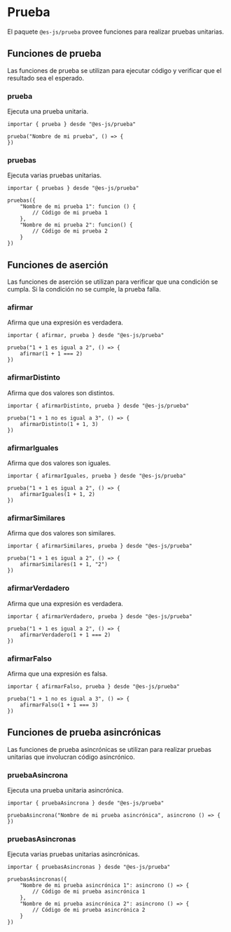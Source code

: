 # Prueba

El paquete `@es-js/prueba` provee funciones para realizar pruebas unitarias.

## Funciones de prueba

Las funciones de prueba se utilizan para ejecutar código y verificar que el resultado sea el esperado.

### prueba

Ejecuta una prueba unitaria.

<InlinePlayground>

```esjs
importar { prueba } desde "@es-js/prueba"

prueba("Nombre de mi prueba", () => {
})
```

</InlinePlayground>

### pruebas

Ejecuta varias pruebas unitarias.

<InlinePlayground>

```esjs
importar { pruebas } desde "@es-js/prueba"

pruebas({
    "Nombre de mi prueba 1": funcion () {
        // Código de mi prueba 1
    },
    "Nombre de mi prueba 2": funcion() {
        // Código de mi prueba 2
    }
})
```

</InlinePlayground>

## Funciones de aserción

Las funciones de aserción se utilizan para verificar que una condición se cumpla. Si la condición no se cumple, la prueba falla.

### afirmar

Afirma que una expresión es verdadera.

<InlinePlayground>

```esjs
importar { afirmar, prueba } desde "@es-js/prueba"

prueba("1 + 1 es igual a 2", () => {
    afirmar(1 + 1 === 2)
})
```

</InlinePlayground>

### afirmarDistinto

Afirma que dos valores son distintos.

<InlinePlayground>

```esjs
importar { afirmarDistinto, prueba } desde "@es-js/prueba"

prueba("1 + 1 no es igual a 3", () => {
    afirmarDistinto(1 + 1, 3)
})
```

</InlinePlayground>

### afirmarIguales

Afirma que dos valores son iguales.

<InlinePlayground>

```esjs
importar { afirmarIguales, prueba } desde "@es-js/prueba"

prueba("1 + 1 es igual a 2", () => {
    afirmarIguales(1 + 1, 2)
})
```

</InlinePlayground>

### afirmarSimilares

Afirma que dos valores son similares.

<InlinePlayground>

```esjs
importar { afirmarSimilares, prueba } desde "@es-js/prueba"

prueba("1 + 1 es igual a 2", () => {
    afirmarSimilares(1 + 1, "2")
})
```

</InlinePlayground>

### afirmarVerdadero

Afirma que una expresión es verdadera.

<InlinePlayground>

```esjs
importar { afirmarVerdadero, prueba } desde "@es-js/prueba"

prueba("1 + 1 es igual a 2", () => {
    afirmarVerdadero(1 + 1 === 2)
})
```

</InlinePlayground>

### afirmarFalso

Afirma que una expresión es falsa.

<InlinePlayground>

```esjs
importar { afirmarFalso, prueba } desde "@es-js/prueba"

prueba("1 + 1 no es igual a 3", () => {
    afirmarFalso(1 + 1 === 3)
})
```

</InlinePlayground>


## Funciones de prueba asincrónicas

Las funciones de prueba asincrónicas se utilizan para realizar pruebas unitarias que involucran código asincrónico.

### pruebaAsincrona

Ejecuta una prueba unitaria asincrónica.

<InlinePlayground>

```esjs
importar { pruebaAsincrona } desde "@es-js/prueba"

pruebaAsincrona("Nombre de mi prueba asincrónica", asincrono () => {
})
```

</InlinePlayground>

### pruebasAsincronas

Ejecuta varias pruebas unitarias asincrónicas.

<InlinePlayground>

```esjs
importar { pruebasAsincronas } desde "@es-js/prueba"

pruebasAsincronas({
    "Nombre de mi prueba asincrónica 1": asincrono () => {
        // Código de mi prueba asincrónica 1
    },
    "Nombre de mi prueba asincrónica 2": asincrono () => {
        // Código de mi prueba asincrónica 2
    }
})
```

</InlinePlayground>
